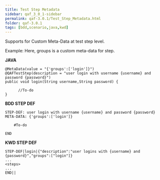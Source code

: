 ```yaml
---
title: Test Step Metadata
sidebar: qaf_3_0_1-sidebar
permalink: qaf-3.0.1/Test_Step_Metadata.html
folder: qaf-3.0.1
tags: [bdd,scenario,java,kwd]
---
```


Supports for Custom Meta-Data at test step level.

Example: Here, groups is a custom meta-data for step.
 
<b>JAVA</b>

```
@MetaData(value = "{'groups':['login']}")
@QAFTestStep(description = "user login with username {username} and password {password}")
public void login(String username,String password) {
 
      //To-do
}
```

<b>BDD STEP DEF</b>

```
STEP-DEF: user login with username {username} and password {password}
META-DATA: {'groups':['login']}
 
    #To-do 
 
END
```

<b>KWD STEP DEF</b>

```
STEP-DEF|login|{"description":"user logins with {username} and {password}","groups":["login"]}
...
<steps>
...
END||
```
 
 

